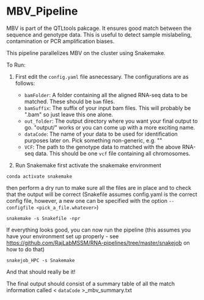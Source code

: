 # MBV_Pipeline

MBV is part of the QTLtools pakcage. It ensures good match between the sequence and genotype data. This is useful to detect sample mislabeling, contamination or PCR amplification biases.

This pipeline parallelizes MBV on the cluster using Snakemake.

To Run:

1. First edit the `config.yaml` file asnecessary. The configurations are as follows:
    - `bamFolder`: A folder containing all the aligned RNA-seq data to be matched. These should be `bam` files.
    - `bamSuffix`: The suffix of your input bam files. This will probably be ".bam" so just leave this one alone.
    - `out_folder`: The output directory where you want your final output to go. "output/" works or you can come up with a more exciting name.
    - `dataCode`: The name of your data to be used for identification purposes later on. Pick something non-generic, e.g. ""
    - `VCF`: The path to the genotype data to matched with the above RNA-seq data. This should be one `vcf` file containing all chromosomes.

2. Run Snakemake
first activate the snakemake environment
```
conda activate snakemake
```

then perform a dry run to make sure all the files are in place and to check that the output will be correct (Snakefile assumes config.yaml is the correct config file, however, a new one can be specified with the option `--configfile <pick_a_file.whatever>`)
```
snakemake -s Snakefile -npr
```

If everything looks good, you can now run the pipeline (this assumes you have your environment set up properly - see https://github.com/RajLabMSSM/RNA-pipelines/tree/master/snakejob on how to do that)
```
snakejob_HPC -s Snakemake
```


And that should really be it!

The final output should consist of a summary table of all the match information called < `dataCode` >_mbv_summary.txt
